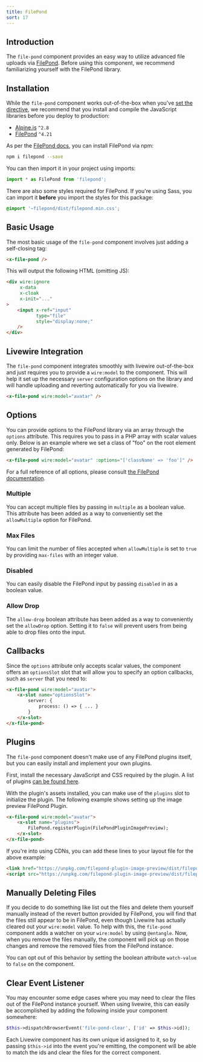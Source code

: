 ```yaml
---
title: FilePond
sort: 17
---
```


## Introduction

The `file-pond` component provides an easy way to utilize advanced file uploads via [FilePond](https://pqina.nl/filepond/).
Before using this component, we recommend familiarizing yourself with the FilePond library.

## Installation

While the `file-pond` component works out-of-the-box when you've [set the directive](/docs/laravel-form-components/v3/installation#directives),
we recommend that you install and compile the JavaScript libraries before you deploy to production:

- [Alpine.js](https://github.com/alpinejs/alpine) `^2.8`
- [FilePond](https://pqina.nl/filepond/) `^4.21`

As per the [FilePond docs](https://pqina.nl/filepond/docs/patterns/installation/), you can install FilePond via npm:

```bash
npm i filepond --save
```

You can then import it in your project using imports:

```js
import * as FilePond from 'filepond';
```

There are also some styles required for FilePond. If you're using Sass, you can import it **before** you import the styles for this package:

```css
@import '~filepond/dist/filepond.min.css';
```

## Basic Usage

The most basic usage of the `file-pond` component involves just adding a self-closing tag:

```html
<x-file-pond />
```

This will output the following HTML (omitting JS):

```html
<div wire:ignore
     x-data
     x-cloak
     x-init="..."
>
    <input x-ref="input"
           type="file"
           style="display:none;"
    />
</div>
```

## Livewire Integration

The `file-pond` component integrates smoothly with livewire out-of-the-box and just requires you to
provide a `wire:model` to the component. This will help it set up the necessary `server` configuration
options on the library and will handle uploading and reverting automatically for you via livewire.

```html
<x-file-pond wire:model="avatar" />
```

## Options

You can provide options to the FilePond library via an array through the `options` attribute. This requires you
to pass in a PHP array with scalar values only. Below is an example where we set a class of "foo" on the
root element generated by FilePond:

```html
<x-file-pond wire:model="avatar" :options="['className' => 'foo']" />
```

For a full reference of all options, please consult [the FilePond documentation](https://pqina.nl/filepond/docs/patterns/api/filepond-instance/#properties).

### Multiple

You can accept multiple files by passing in `multiple` as a boolean value. This attribute has been added as a way
to conveniently set the `allowMultiple` option for FilePond.

### Max Files

You can limit the number of files accepted when `allowMultiple` is set to `true` by providing `max-files` with an
integer value.

### Disabled

You can easily disable the FilePond input by passing `disabled` in as a boolean value.

### Allow Drop

The `allow-drop` boolean attribute has been added as a way to conveniently set the `allowDrop` option. Setting it to `false`
will prevent users from being able to drop files onto the input.

## Callbacks

Since the `options` attribute only accepts scalar values, the component offers an `optionsSlot` slot that will allow you to
specify an option callbacks, such as `server` that you need to:

```html
<x-file-pond wire:model="avatar">
    <x-slot name="optionsSlot">
        server: {
            process: () => { ... }
        }
    </x-slot>
</x-file-pond>
```

## Plugins

The `file-pond` component doesn't make use of any FilePond plugins itself, but you can easily install and implement your own plugins.

First, install the necessary JavaScript and CSS required by the plugin. A list of plugins [can be found here](https://pqina.nl/filepond/plugins.html).

With the plugin's assets installed, you can make use of the `plugins` slot to initialize the plugin. The following example shows setting up the image
preview FilePond Plugin.

```html
<x-file-pond wire:model="avatar">
    <x-slot name="plugins">
        FilePond.registerPlugin(FilePondPluginImagePreview);
    </x-slot>
</x-file-pond>
```

If you're into using CDNs, you can add these lines to your layout file for the above example:

```html
<link href="https://unpkg.com/filepond-plugin-image-preview/dist/filepond-plugin-image-preview.css" rel="stylesheet">
<script src="https://unpkg.com/filepond-plugin-image-preview/dist/filepond-plugin-image-preview.js"></script>
```

## Manually Deleting Files

If you decide to do something like list out the files and delete them yourself manually instead of the revert button provided by FilePond, you will
find that the files still appear to be in FilePond, even though Livewire has actually cleared out your `wire:model` value. To help with this,
the `file-pond` component adds a watcher on your `wire:model` by using `@entangle`. Now, when you remove the files manually, the component
will pick up on those changes and remove the removed files from the FilePond instance.

You can opt out of this behavior by setting the boolean attribute `watch-value` to `false` on the component.

## Clear Event Listener

You may encounter some edge cases where you may need to clear the files out of the FilePond instance
yourself. When using livewire, this can easily be accomplished by adding the following inside your
component somewhere:

```php
$this->dispatchBrowserEvent('file-pond-clear', ['id' => $this->id]);
```

Each Livewire component has its own unique id assigned to it, so by passing `$this->id` into the
event you're emitting, the component will be able to match the ids and clear the files for the correct
component.
